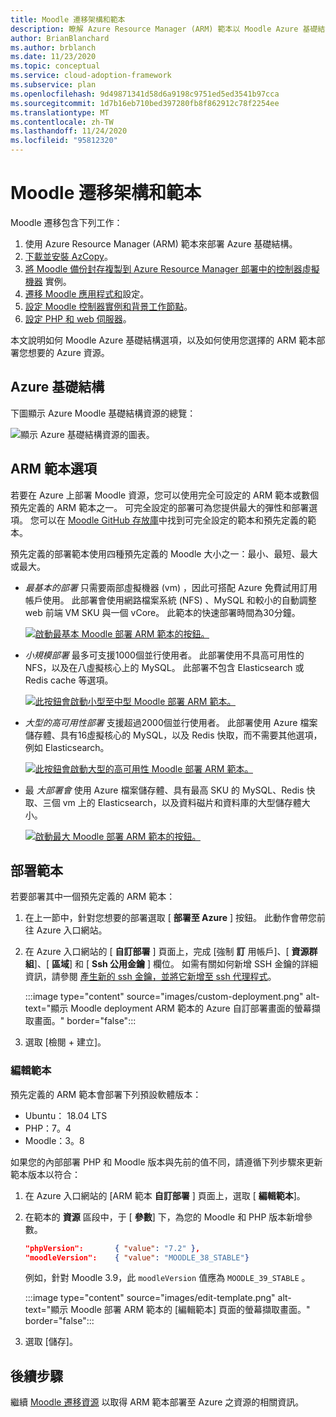 ```yaml
---
title: Moodle 遷移架構和範本
description: 瞭解 Azure Resource Manager (ARM) 範本以 Moodle Azure 基礎結構部署，以及如何部署或編輯它們。
author: BrianBlanchard
ms.author: brblanch
ms.date: 11/23/2020
ms.topic: conceptual
ms.service: cloud-adoption-framework
ms.subservice: plan
ms.openlocfilehash: 9d49871341d58d6a9198c9751ed5ed3541b97cca
ms.sourcegitcommit: 1d7b16eb710bed397280fb8f862912c78f2254ee
ms.translationtype: MT
ms.contentlocale: zh-TW
ms.lasthandoff: 11/24/2020
ms.locfileid: "95812320"
---
```

# <a name="moodle-migration-architecture-and-templates"></a>Moodle 遷移架構和範本

Moodle 遷移包含下列工作：

1. 使用 Azure Resource Manager (ARM) 範本來部署 Azure 基礎結構。
1. [下載並安裝 AzCopy](migration-start.md#download-and-install-azcopy-on-the-controller-vm)。
1. [將 Moodle 備份封存複製到 Azure Resource Manager 部署中的控制器虛擬機器](migration-start.md#copy-the-archive-to-the-controller-vm) 實例。
1. [遷移 Moodle 應用程式和](migration-start.md#import-the-moodle-database-to-azure)設定。
1. [設定 Moodle 控制器實例和背景工作節點](azure-infra-config.md)。
1. [設定 PHP 和 web 伺服器](azure-infra-config.md)。

本文說明如何 Moodle Azure 基礎結構選項，以及如何使用您選擇的 ARM 範本部署您想要的 Azure 資源。

## <a name="azure-infrastructure"></a>Azure 基礎結構

下圖顯示 Azure Moodle 基礎結構資源的總覽：

![顯示 Azure 基礎結構資源的圖表。](images/architecture.png)

## <a name="arm-template-options"></a>ARM 範本選項

若要在 Azure 上部署 Moodle 資源，您可以使用完全可設定的 ARM 範本或數個預先定義的 ARM 範本之一。 可完全設定的部署可為您提供最大的彈性和部署選項。 您可以在 [Moodle GitHub 存放庫](https://github.com/Azure/Moodle)中找到可完全設定的範本和預先定義的範本。

預先定義的部署範本使用四種預先定義的 Moodle 大小之一：最小、最短、最大或最大。

- *最基本的部署* 只需要兩部虛擬機器 (vm) ，因此可搭配 Azure 免費試用訂用帳戶使用。 此部署會使用網路檔案系統 (NFS) 、MySQL 和較小的自動調整 web 前端 VM SKU 與一個 vCore。 此範本的快速部署時間為30分鐘。
  
  [![啟動最基本 Moodle 部署 ARM 範本的按鈕。](images/deploy-to-azure.png)](https://portal.azure.com/#create/Microsoft.Template/uri/https%3A%2F%2Fraw.githubusercontent.com%2FAzure%2FMoodle%2Fmaster%2Fazuredeploy-minimal.json)

- *小規模部署* 最多可支援1000個並行使用者。 此部署使用不具高可用性的 NFS，以及在八虛擬核心上的 MySQL。 此部署不包含 Elasticsearch 或 Redis cache 等選項。
  
  [![此按鈕會啟動小型至中型 Moodle 部署 ARM 範本。](images/deploy-to-azure.png)](https://portal.azure.com/#create/Microsoft.Template/uri/https%3A%2F%2Fraw.githubusercontent.com%2FAzure%2FMoodle%2Fmaster%2Fazuredeploy-small2mid-noha.json)

- *大型的高可用性部署* 支援超過2000個並行使用者。 此部署使用 Azure 檔案儲存體、具有16虛擬核心的 MySQL，以及 Redis 快取，而不需要其他選項，例如 Elasticsearch。
  
  [![此按鈕會啟動大型的高可用性 Moodle 部署 ARM 範本。](images/deploy-to-azure.png)](https://portal.azure.com/#create/Microsoft.Template/uri/https%3A%2F%2Fraw.githubusercontent.com%2FAzure%2FMoodle%2Fmaster%2Fazuredeploy-large-ha.json)

- 最 *大部署會* 使用 Azure 檔案儲存體、具有最高 SKU 的 MySQL、Redis 快取、三個 vm 上的 Elasticsearch，以及資料磁片和資料庫的大型儲存體大小。
  
  [![啟動最大 Moodle 部署 ARM 範本的按鈕。](images/deploy-to-azure.png)](https://portal.azure.com/#create/Microsoft.Template/uri/https%3A%2F%2Fraw.githubusercontent.com%2FAzure%2FMoodle%2Fmaster%2Fazuredeploy-maximal.json)

## <a name="deploy-the-template"></a>部署範本

若要部署其中一個預先定義的 ARM 範本：

1. 在上一節中，針對您想要的部署選取 [ **部署至 Azure** ] 按鈕。 此動作會帶您前往 Azure 入口網站。
   
1. 在 Azure 入口網站的 [ **自訂部署** ] 頁面上，完成 [強制 **訂** 用帳戶]、[ **資源群組**]、[ **區域**] 和 [ **Ssh 公用金鑰** ] 欄位。 如需有關如何新增 SSH 金鑰的詳細資訊，請參閱 [產生新的 ssh 金鑰，並將它新增至 ssh 代理程式](https://docs.github.com/free-pro-team@latest/github/authenticating-to-github/generating-a-new-ssh-key-and-adding-it-to-the-ssh-agent)。
   
   :::image type="content" source="images/custom-deployment.png" alt-text="顯示 Moodle deployment ARM 範本的 Azure 自訂部署畫面的螢幕擷取畫面。" border="false":::
   
1. 選取 [檢閱 + 建立]。

### <a name="edit-the-template"></a>編輯範本

預先定義的 ARM 範本會部署下列預設軟體版本：

- Ubuntu： 18.04 LTS
- PHP：7。4
- Moodle：3。8

如果您的內部部署 PHP 和 Moodle 版本與先前的值不同，請遵循下列步驟來更新範本版本以符合：

1. 在 Azure 入口網站的 [ARM 範本 **自訂部署** ] 頁面上，選取 [ **編輯範本**]。
   
1. 在範本的 **資源** 區段中，于 [ **參數**] 下，為您的 Moodle 和 PHP 版本新增參數。

   ```json
   "phpVersion":       { "value": "7.2" },
   "moodleVersion":    { "value": "MOODLE_38_STABLE"}
   ```
   
   例如，針對 Moodle 3.9，此 `moodleVersion` 值應為 `MOODLE_39_STABLE` 。
   
   :::image type="content" source="images/edit-template.png" alt-text="顯示 Moodle 部署 ARM 範本的 [編輯範本] 頁面的螢幕擷取畫面。" border="false":::
   
1. 選取 [儲存]。

## <a name="next-steps"></a>後續步驟

繼續 [Moodle 遷移資源](migration-resources.md) 以取得 ARM 範本部署至 Azure 之資源的相關資訊。
